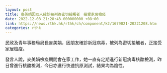 ```yaml
---
layout: post
title: 麥美娟因友人確診被列為密切接觸者　接受家居檢疫
date: 2022-12-08 21:28:43.000000000 +08:00
link: https://news.rthk.hk/rthk/ch/component/k2/1679021-20221208.htm
categories: rthk
---
```


民政及青年事務局局長麥美娟，因朋友確診新冠病毒，被列為密切接觸者，正接受家居檢疫。

發言人說，麥美娟檢疫期間會在家工作，她一直有定期進行新冠病毒核酸檢測，昨日曾進行核酸檢測，今日亦進行快速抗原測試，結果均為陰性。
